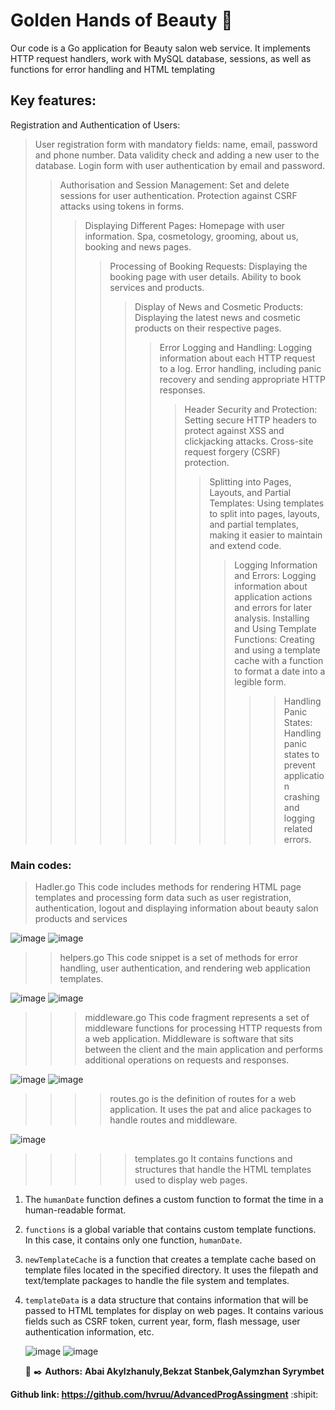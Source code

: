 #  Golden Hands of Beauty :nail_care:
Our code is a Go application for Beauty salon web service. It implements HTTP request handlers, work with MySQL database, sessions, as well as functions for error handling and HTML templating

 ## Key features:
 Registration and Authentication of Users:
>User registration form with mandatory fields: name, email, password and phone number.
Data validity check and adding a new user to the database.
Login form with user authentication by email and password.
>>Authorisation and Session Management:
Set and delete sessions for user authentication.
Protection against CSRF attacks using tokens in forms.
>>>Displaying Different Pages:
Homepage with user information.
Spa, cosmetology, grooming, about us, booking and news pages.
>>>>Processing of Booking Requests:
Displaying the booking page with user details.
Ability to book services and products.
>>>>>Display of News and Cosmetic Products:
Displaying the latest news and cosmetic products on their respective pages.
>>>>>>Error Logging and Handling:
Logging information about each HTTP request to a log.
Error handling, including panic recovery and sending appropriate HTTP responses.
>>>>>>>Header Security and Protection:
Setting secure HTTP headers to protect against XSS and clickjacking attacks.
Cross-site request forgery (CSRF) protection.
>>>>>>>>Splitting into Pages, Layouts, and Partial Templates:
Using templates to split into pages, layouts, and partial templates, making it easier to maintain and extend code.
>>>>>>>>>Logging Information and Errors:
Logging information about application actions and errors for later analysis.
Installing and Using Template Functions:
Creating and using a template cache with a function to format a date into a legible form.
>>>>>>>>>>>Handling Panic States:
Handling panic states to prevent application crashing and logging related errors.

### Main codes:
>Hadler.go
This code includes methods for rendering HTML page templates and processing form data such as user registration, authentication, logout and displaying information about beauty salon products and services

![image](https://github.com/hvruu/AdvancedProgAssingment/assets/147140948/18f4e620-6f3f-40a8-b571-aa400ec86429)
![image](https://github.com/hvruu/AdvancedProgAssingment/assets/147140948/d5e4b93f-707f-41bc-8e7c-d513bf2a058c)

>>helpers.go
This code snippet is a set of methods for error handling, user authentication, and rendering web application templates.

![image](https://github.com/hvruu/AdvancedProgAssingment/assets/147140948/2e4da55f-7672-4c2f-8ff7-8a9bb602c090)
![image](https://github.com/hvruu/AdvancedProgAssingment/assets/147140948/e206dab0-3640-4a1e-ba7e-64a48d13a906)

>>>middleware.go
This code fragment represents a set of middleware functions for processing HTTP requests from a web application. Middleware is software that sits between the client and the main application and performs additional operations on requests and responses.

![image](https://github.com/hvruu/AdvancedProgAssingment/assets/147140948/43e73181-d8b1-49af-86af-fc50186db295)
![image](https://github.com/hvruu/AdvancedProgAssingment/assets/147140948/fa06354e-00fb-48de-8644-7b90c57b3ef4)

>>>>routes.go is the definition of routes for a web application. It uses the pat and alice packages to handle routes and middleware.

![image](https://github.com/hvruu/AdvancedProgAssingment/assets/147140948/c3d84011-fc75-4489-9bf7-20976696d711)


>>>>>templates.go It contains functions and structures that handle the HTML templates used to display web pages.
1. The `humanDate` function defines a custom function to format the time in a human-readable format.

2. `functions` is a global variable that contains custom template functions. In this case, it contains only one function, `humanDate`.

3. `newTemplateCache` is a function that creates a template cache based on template files located in the specified directory. It uses the filepath and text/template packages to handle the file system and templates.

4. `templateData` is a data structure that contains information that will be passed to HTML templates for display on web pages. It contains various fields such as CSRF token, current year, form, flash message, user authentication information, etc.

   ![image](https://github.com/hvruu/AdvancedProgAssingment/assets/147140948/03ff52b5-dcef-4bd6-8437-71e8e6fd2c76)
   ![image](https://github.com/hvruu/AdvancedProgAssingment/assets/147140948/bae537e8-7a0a-4efe-aaf7-0b750ee92df1)

   :notebook: :black_nib: **Authors:** 
   **Abai Akylzhanuly,Bekzat Stanbek,Galymzhan Syrymbet**
   
**Github link: https://github.com/hvruu/AdvancedProgAssingment** :shipit:



